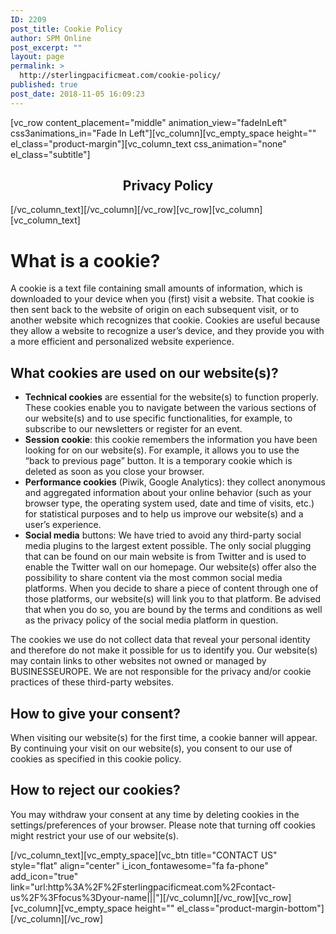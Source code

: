 ```yaml
---
ID: 2209
post_title: Cookie Policy
author: SPM Online
post_excerpt: ""
layout: page
permalink: >
  http://sterlingpacificmeat.com/cookie-policy/
published: true
post_date: 2018-11-05 16:09:23
---
```

<p>[vc_row content_placement="middle" animation_view="fadeInLeft" css3animations_in="Fade In Left"][vc_column][vc_empty_space height="" el_class="product-margin"][vc_column_text css_animation="none" el_class="subtitle"]</p>
<h2 style="text-align: center;">Privacy Policy</h2>
<p>[/vc_column_text][/vc_column][/vc_row][vc_row][vc_column][vc_column_text]<br />
<h1>What is a cookie?</h1>
<div class="field field-name-body wysiwyg">
<p>A cookie is a text file containing small amounts of information, which is downloaded to your device when you (first) visit a website. That cookie is then sent back to the website of origin on each subsequent visit, or to another website which recognizes that cookie. Cookies are useful because they allow a website to recognize a user’s device, and they provide you with a more efficient and personalized website experience.</p>
<h2>What cookies are used on our website(s)?</h2>
<ul>
<li><strong>Technical cookies</strong> are essential for the website(s) to function properly. These cookies enable you to navigate between the various sections of our website(s) and to use specific functionalities, for example, to subscribe to our newsletters or register for an event.</li>
<li><strong>Session cookie</strong>: this cookie remembers the information you have been looking for on our website(s). For example, it allows you to use the “back to previous page” button. It is a temporary cookie which is deleted as soon as you close your browser.</li>
<li><strong>Performance cookies</strong> (Piwik, Google Analytics): they collect anonymous and aggregated information about your online behavior (such as your browser type, the operating system used, date and time of visits, etc.) for statistical purposes and to help us improve our website(s) and a user’s experience.</li>
<li><strong>Social media</strong> buttons: We have tried to avoid any third-party social media plugins to the largest extent possible. The only social plugging that can be found on our main website is from Twitter and is used to enable the Twitter wall on our homepage. Our website(s) offer also the possibility to share content via the most common social media platforms. When you decide to share a piece of content through one of those platforms, our website(s) will link you to that platform. Be advised that when you do so, you are bound by the terms and conditions as well as the privacy policy of the social media platform in question.</li>
</ul>
<p>The cookies we use do not collect data that reveal your personal identity and therefore do not make it possible for us to identify you. Our website(s) may contain links to other websites not owned or managed by BUSINESSEUROPE. We are not responsible for the privacy and/or cookie practices of these third-party websites.</p>
<h2>How to give your consent?</h2>
<p>When visiting our website(s) for the first time, a cookie banner will appear. By continuing your visit on our website(s), you consent to our use of cookies as specified in this cookie policy.</p>
<h2>How to reject our cookies?</h2>
<p>You may withdraw your consent at any time by deleting cookies in the settings/preferences of your browser. Please note that turning off cookies might restrict your use of our website(s).</p>
</div>
<p>[/vc_column_text][vc_empty_space][vc_btn title="CONTACT US" style="flat" align="center" i_icon_fontawesome="fa fa-phone" add_icon="true" link="url:http%3A%2F%2Fsterlingpacificmeat.com%2Fcontact-us%2F%3Ffocus%3Dyour-name|||"][/vc_column][/vc_row][vc_row][vc_column][vc_empty_space height="" el_class="product-margin-bottom"][/vc_column][/vc_row]</p>